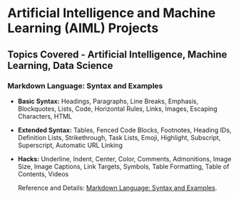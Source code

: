 # Artificial Intelligence and Machine Learning (AIML) Projects

## Topics Covered - Artificial Intelligence, Machine Learning, Data Science

### Markdown Language: Syntax and Examples

- **Basic Syntax:** Headings, Paragraphs, Line Breaks, Emphasis, Blockquotes, Lists, Code, Horizontal Rules, Links, Images, Escaping Characters, HTML

- **Extended Syntax:** Tables, Fenced Code Blocks, Footnotes, Heading IDs, Definition Lists, Strikethrough, Task Lists, Emoji, Highlight, Subscript, Superscript, Automatic URL Linking

- **Hacks:** Underline, Indent, Center, Color, Comments, Admonitions, Image Size, Image Captions, Link Targets, Symbols, Table Formatting, Table of Contents, Videos

  Reference and Details: [Markdown Language: Syntax and Examples](./markdown-language-syntax-and-examples.html).
